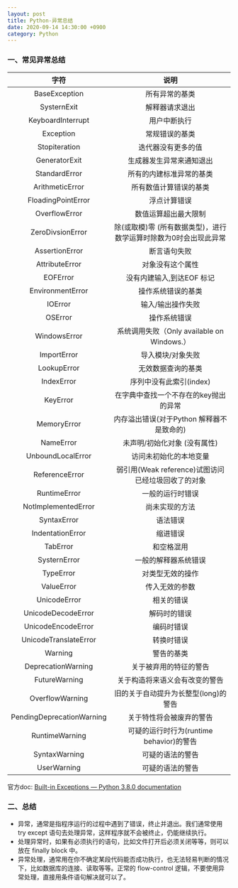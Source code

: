 ```yaml
---
layout: post
title: Python-异常总结
date: 2020-09-14 14:30:00 +0900
category: Python
---
```


### 一、常见异常总结

| 字符 | 说明 |
| :----: | :----: |
|BaseException|     所有异常的基类|
|SysternExit|    解释器请求退出|
|KeyboardInterrupt  |   用户中断执行|
|Exception|     常规错误的基类|
|Stopiteration|    迭代器没有更多的值|
|GeneratorExit|   生成器发生异常来通知退出|
|StandardError |   所有的内建标准异常的基类|
|ArithmeticError |  所有数值计算错误的基类|
| FloadingPointError |  浮点计算错误|
| OverflowError |  数值运算超出最大限制|
| ZeroDivsionError|  除(或取模)零 (所有数据类型)，进行数学运算时除数为0时会出现此异常|
| AssertionError|    断言语句失败|
| AttributeError|   对象没有这个属性|
| EOFError |  没有内建输入,到达EOF 标记|
| EnvironmentError  | 操作系统错误的基类|
| IOError |  输入/输出操作失败|
| OSError |   操作系统错误|
| WindowsError |  系统调用失败（Only available on Windows.）|
| ImportError|    导入模块/对象失败|
| LookupError |  无效数据查询的基类|
| IndexError|    序列中没有此索引(index)|
| KeyError|    在字典中查找一个不存在的key抛出的异常|
| MemoryError|    内存溢出错误(对于Python 解释器不是致命的)|
| NameError |    未声明/初始化对象 (没有属性)|
| UnboundLocalError |   访问未初始化的本地变量|
| ReferenceError |    弱引用(Weak reference)试图访问已经垃圾回收了的对象|
| RuntimeError |   一般的运行时错误|
| NotlmplementedError |   尚未实现的方法|
| SyntaxError |  语法错误|
| IndentationError|    缩进错误|
| TabError |    和空格混用|
| SysternError|    一般的解释器系统错误|
| TypeError |     对类型无效的操作|
| ValueError |     传入无效的参数|
| UnicodeError |    相关的错误|
| UnicodeDecodeError |   解码时的错误|
| UnicodeEncodeError |    编码时错误|
| UnicodeTranslateError|    转换时错误|
| Warning|    警告的基类|
| DeprecationWarning |   关于被弃用的特征的警告|
| FutureWarning |   关于构造将来语义会有改变的警告|
| OverflowWarning  | 旧的关于自动提升为长整型(long)的警告|
| PendingDeprecationWarning  | 关于特性将会被废弃的警告|
| RuntimeWarning|    可疑的运行时行为(runtime behavior)的警告|
| SyntaxWarning |   可疑的语法的警告|
| UserWarning  |   可疑的语法的警告|

官方doc:  [Built-in Exceptions — Python 3.8.0 documentation](https://docs.python.org/3/library/exceptions.html?highlight=taberror#IndentationError)


### 二、总结
* 异常，通常是指程序运行的过程中遇到了错误，终止并退出。我们通常使用 try except 语句去处理异常，这样程序就不会被终止，仍能继续执行。
* 处理异常时，如果有必须执行的语句，比如文件打开后必须关闭等等，则可以放在 finally block 中。
* 异常处理，通常用在你不确定某段代码能否成功执行，也无法轻易判断的情况下，比如数据库的连接、读取等等。正常的 flow-control 逻辑，不要使用异常处理，直接用条件语句解决就可以了。

